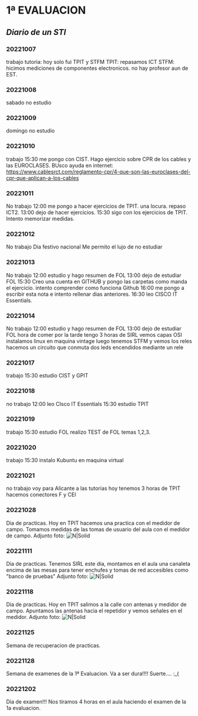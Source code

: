 # 1ª EVALUACION

## _Diario de un STI_

### 20221007

trabajo
tutoria: hoy solo fui TPIT y STFM
TPIT: repasamos ICT
STFM: hicimos mediciones de componentes electronicos.
no hay profesor aun de EST.

### 20221008

sabado
no estudio

### 20221009

domingo
no estudio

### 20221010

trabajo
15:30 me pongo con CIST. Hago ejercicio sobre CPR de los cables y las EUROCLASES. BUsco ayuda en internet: https://www.cablesrct.com/reglamento-cpr/4-que-son-las-euroclases-del-cpr-que-aplican-a-los-cables



### 20221011

No trabajo
12:00 me pongo a hacer ejercicios de TPIT. una locura. repaso ICT2.
13:00 dejo de hacer ejercicios.
15:30 sigo con los ejercicios de TPIT. Intento memorizar medidas.

### 20221012

No trabajo
Dia festivo nacional
Me permito el lujo de no estudiar

### 20221013

No trabajo
12:00 estudio y hago resumen de FOL
13:00 dejo de estudiar FOL
15:30 Creo una cuenta en GITHUB y pongo las carpetas como manda el ejercicio. intento comprender como funciona Github
16:00 me pongo a escribir esta nota e intento rellenar dias anteriores.
16:30 leo CISCO IT Essentials.

### 20221014

No trabajo
12:00 estudio y hago resumen de FOL
13:00 dejo de estudiar FOL
hora de comer
por la tarde tengo 3 horas de SIRL
vemos capas OSI
instalamos linux en maquina vintage
luego tenemos STFM y vemos los reles
hacemos un circuito que conmuta dos leds encendidos mediante un rele


### 20221017

trabajo
15:30 estudio CIST y GPIT


### 20221018

no trabajo
12:00 leo CIsco IT Essentials
15:30 estudio TPIT


### 20221019

trabajo
15:30 estudio FOL
realizo TEST de FOL temas 1,2,3.


### 20221020

trabajo
15:30 instalo Kubuntu en maquina virtual

### 20221021

no trabajo
voy para Alicante a las tutorias
hoy tenemos 3 horas de TPIT
hacemos conectores F y CEI

### 20221028

Dia de practicas.
Hoy en TPIT hacemos una practica con el medidor de campo.
Tomamos medidas de las tomas de usuario del aula con el medidor de campo.
Adjunto foto:
![N|Solid](https://github.com/djmelgo/Logbook/blob/487fcfea361f7b1e35fbc42ef2e89041afa272ba/IMAGES/1%C2%AA%20Evaluacion/20221028_Rabaneda_Montes.jpg?raw=true)

### 20221111

Dia de practicas.
Tenemos SIRL
este dia, montamos en el aula una canaleta encima de las mesas para tener enchufes y tomas de red accesibles como "banco de pruebas"
Adjunto foto:
![N|Solid](https://github.com/djmelgo/Logbook/blob/main/IMAGES/1%C2%AA%20Evaluacion/20221111_Rabaneda_Montes.JPEG?raw=true)


### 20221118

Dia de practicas.
Hoy en TPIT salimos a la calle con antenas y medidor de campo.
Apuntamos las antenas hacia el repetidor y vemos señales en el medidor.
Adjunto foto:
![N|Solid](https://github.com/djmelgo/Logbook/blob/main/IMAGES/1%C2%AA%20Evaluacion/20221118_Rabaneda_Montes.jpg?raw=true)


### 20221125

Semana de recuperacion de practicas.


### 20221128

Semana de examenes de la 1ª Evaluacion.
Va a ser dura!!!!
Suerte....  :_(


### 20221202

Dia de examen!!!
Nos tiramos 4 horas en el aula haciendo el examen de la 1a evaluacion.


